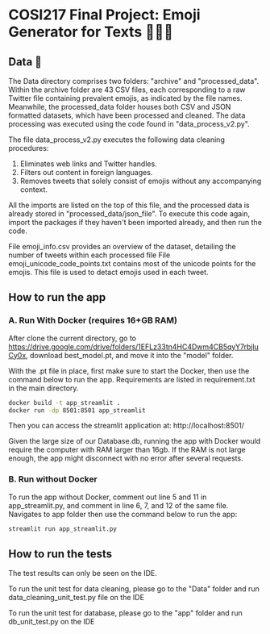 # COSI217 Final Project: Emoji Generator for Texts 🤖🌐🤔

## Data 📄
The Data directory comprises two folders: "archive" and "processed_data". Within the archive folder are 43 CSV files, 
each corresponding to a raw Twitter file containing prevalent emojis, as indicated by the file names. Meanwhile, the 
processed_data folder houses both CSV and JSON formatted datasets, which have been processed and cleaned. The data 
processing was executed using the code found in "data_process_v2.py".

The file data_process_v2.py executes the following data cleaning procedures:

1. Eliminates web links and Twitter handles.
2. Filters out content in foreign languages.
3. Removes tweets that solely consist of emojis without any accompanying context.

All the imports are listed on the top of this file, and the processed data is already stored in "processed_data/json_file".
To execute this code again, import the packages if they haven't been imported already, and then run the code.

File emoji_info.csv provides an overview of the dataset, detailing the number of tweets within each processed file
File emoji_unicode_code_points.txt contains most of the unicode points for the emojis. This file is used to detact emojis 
used in each tweet. 

## How to run the app
### A. Run With Docker (requires 16+GB RAM)

After clone the current directory, go to https://drive.google.com/drive/folders/1EFLz33tn4HC4Dwm4CB5qyY7rbjluCy0x, download best_model.pt, and move it into
the "model" folder. 

With the .pt file in place, first make sure to start the Docker, then use the command below to run the app. Requirements are listed in requirement.txt in the main directory.

```bash
docker build -t app_streamlit .
docker run -dp 8501:8501 app_streamlit
```
Then you can access the streamlit application at: http://localhost:8501/

Given the large size of our Database.db, running the app with Docker would require the computer with RAM larger than 16gb. If the RAM is not large enough, the app might disconnect with no error after several requests.

### B. Run without Docker

To run the app without Docker, comment out line 5 and 11 in app_streamlit.py, and comment in line 6, 7, and 12 of the same file. Navigates to app folder then use the command below to run the app:

```bash
streamlit run app_streamlit.py
```

## How to run the tests 
The test results can only be seen on the IDE. 

To run the unit test for data cleaning, please go to the "Data" folder and run data_cleaning_unit_test.py file on the IDE 

To run the unit test for database, please go to the "app" folder and run db_unit_test.py on the IDE 
